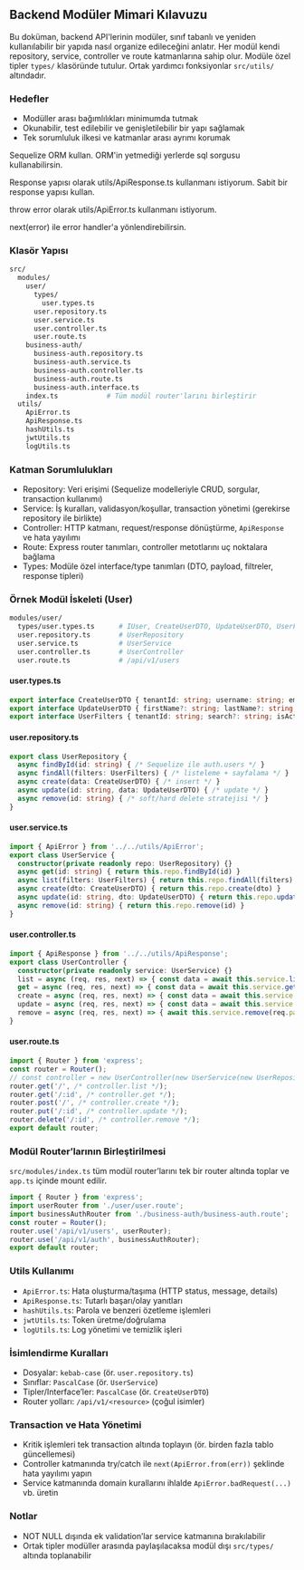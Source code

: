 ## Backend Modüler Mimari Kılavuzu

Bu doküman, backend API'lerinin modüler, sınıf tabanlı ve yeniden kullanılabilir bir yapıda nasıl organize edileceğini anlatır. Her modül kendi repository, service, controller ve route katmanlarına sahip olur. Modüle özel tipler `types/` klasöründe tutulur. Ortak yardımcı fonksiyonlar `src/utils/` altındadır.

### Hedefler
- Modüller arası bağımlılıkları minimumda tutmak
- Okunabilir, test edilebilir ve genişletilebilir bir yapı sağlamak
- Tek sorumluluk ilkesi ve katmanlar arası ayrımı korumak

Sequelize ORM kullan. ORM'in yetmediği yerlerde sql sorgusu kullanabilirsin.

Response yapısı olarak utils/ApiResponse.ts kullanmanı istiyorum. Sabit bir response yapısı kullan.

throw error olarak utils/ApiError.ts kullanmanı istiyorum. 

next(error) ile error handler'a yönlendirebilirsin. 

### Klasör Yapısı
```bash
src/
  modules/
    user/
      types/
        user.types.ts
      user.repository.ts
      user.service.ts
      user.controller.ts
      user.route.ts
    business-auth/
      business-auth.repository.ts
      business-auth.service.ts
      business-auth.controller.ts
      business-auth.route.ts
      business-auth.interface.ts
    index.ts            # Tüm modül router'larını birleştirir
  utils/
    ApiError.ts
    ApiResponse.ts
    hashUtils.ts
    jwtUtils.ts
    logUtils.ts
```

### Katman Sorumlulukları
- Repository: Veri erişimi (Sequelize modelleriyle CRUD, sorgular, transaction kullanımı)
- Service: İş kuralları, validasyon/koşullar, transaction yönetimi (gerekirse repository ile birlikte)
- Controller: HTTP katmanı, request/response dönüştürme, `ApiResponse` ve hata yayılımı
- Route: Express router tanımları, controller metotlarını uç noktalara bağlama
- Types: Modüle özel interface/type tanımları (DTO, payload, filtreler, response tipleri)

### Örnek Modül İskeleti (User)
```bash
modules/user/
  types/user.types.ts      # IUser, CreateUserDTO, UpdateUserDTO, UserFilters
  user.repository.ts       # UserRepository
  user.service.ts          # UserService
  user.controller.ts       # UserController
  user.route.ts            # /api/v1/users
```

#### user.types.ts
```ts
export interface CreateUserDTO { tenantId: string; username: string; email: string; password?: string }
export interface UpdateUserDTO { firstName?: string; lastName?: string; phone?: string; isActive?: boolean }
export interface UserFilters { tenantId: string; search?: string; isActive?: boolean }
```

#### user.repository.ts
```ts
export class UserRepository {
  async findById(id: string) { /* Sequelize ile auth.users */ }
  async findAll(filters: UserFilters) { /* listeleme + sayfalama */ }
  async create(data: CreateUserDTO) { /* insert */ }
  async update(id: string, data: UpdateUserDTO) { /* update */ }
  async remove(id: string) { /* soft/hard delete stratejisi */ }
}
```

#### user.service.ts
```ts
import { ApiError } from '../../utils/ApiError';
export class UserService {
  constructor(private readonly repo: UserRepository) {}
  async get(id: string) { return this.repo.findById(id) }
  async list(filters: UserFilters) { return this.repo.findAll(filters) }
  async create(dto: CreateUserDTO) { return this.repo.create(dto) }
  async update(id: string, dto: UpdateUserDTO) { return this.repo.update(id, dto) }
  async remove(id: string) { return this.repo.remove(id) }
}
```

#### user.controller.ts
```ts
import { ApiResponse } from '../../utils/ApiResponse';
export class UserController {
  constructor(private readonly service: UserService) {}
  list = async (req, res, next) => { const data = await this.service.list(req.query); return res.json(ApiResponse.success(data)) }
  get = async (req, res, next) => { const data = await this.service.get(req.params.id); return res.json(ApiResponse.success(data)) }
  create = async (req, res, next) => { const data = await this.service.create(req.body); return res.status(201).json(ApiResponse.created(data)) }
  update = async (req, res, next) => { const data = await this.service.update(req.params.id, req.body); return res.json(ApiResponse.success(data)) }
  remove = async (req, res, next) => { await this.service.remove(req.params.id); return res.json(ApiResponse.success(true)) }
}
```

#### user.route.ts
```ts
import { Router } from 'express';
const router = Router();
// const controller = new UserController(new UserService(new UserRepository()));
router.get('/', /* controller.list */);
router.get('/:id', /* controller.get */);
router.post('/', /* controller.create */);
router.put('/:id', /* controller.update */);
router.delete('/:id', /* controller.remove */);
export default router;
```

### Modül Router’larının Birleştirilmesi
`src/modules/index.ts` tüm modül router’larını tek bir router altında toplar ve `app.ts` içinde mount edilir.
```ts
import { Router } from 'express';
import userRouter from './user/user.route';
import businessAuthRouter from './business-auth/business-auth.route';
const router = Router();
router.use('/api/v1/users', userRouter);
router.use('/api/v1/auth', businessAuthRouter);
export default router;
```

### Utils Kullanımı
- `ApiError.ts`: Hata oluşturma/taşıma (HTTP status, message, details)
- `ApiResponse.ts`: Tutarlı başarı/olay yanıtları
- `hashUtils.ts`: Parola ve benzeri özetleme işlemleri
- `jwtUtils.ts`: Token üretme/doğrulama
- `logUtils.ts`: Log yönetimi ve temizlik işleri

### İsimlendirme Kuralları
- Dosyalar: `kebab-case` (ör. `user.repository.ts`)
- Sınıflar: `PascalCase` (ör. `UserService`)
- Tipler/Interface’ler: `PascalCase` (ör. `CreateUserDTO`)
- Router yolları: `/api/v1/<resource>` (çoğul isimler)

### Transaction ve Hata Yönetimi
- Kritik işlemleri tek transaction altında toplayın (ör. birden fazla tablo güncellemesi)
- Controller katmanında try/catch ile `next(ApiError.from(err))` şeklinde hata yayılımı yapın
- Service katmanında domain kurallarını ihlalde `ApiError.badRequest(...)` vb. üretin

### Notlar
- NOT NULL dışında ek validation’lar service katmanına bırakılabilir
- Ortak tipler modüller arasında paylaşılacaksa modül dışı `src/types/` altında toplanabilir


